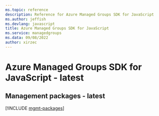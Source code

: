 ```yaml
---
ms.topic: reference
description: Reference for Azure Managed Groups SDK for JavaScript
ms.author: jeffish
ms.devlang: javascript
title: Azure Managed Groups SDK for JavaScript
ms.service: managedgroups
ms.data: 09/08/2022
author: xirzec
---
```

# Azure Managed Groups SDK for JavaScript - latest

## Management packages - latest
[!INCLUDE [mgmt-packages](managed-groups-mgmt-index.md)]